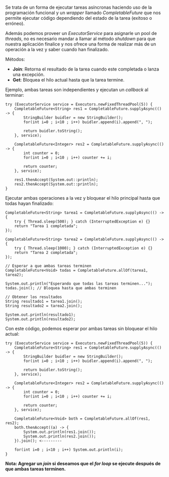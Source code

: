 Se trata de un forma de ejecutar tareas asíncronas haciendo uso de la programación funcional y un *wrapper* llamado *CompletableFuture* que nos permite ejecutar código dependiendo del estado de la tarea (exitoso o erróneo).

Además podemos proveer un *ExecutorService* para asignarle un pool de *threads*, no es necesario mandar a llamar al método *shutdown* para que nuestra aplicación finalice y nos ofrece una forma de realizar más de un operación a la vez y saber cuando han finalizado.

Métodos:

- **Join**: Retorna el resultado de la tarea cuando este completada o lanza una excepción.
- **Get**: Bloquea el hilo actual hasta que la tarea termine.

Ejemplo, ambas tareas son independientes y ejecutan un *callback* al terminar:

```
try (ExecutorService service = Executors.newFixedThreadPool(5)) {  
    CompletableFuture<String> res1 = CompletableFuture.supplyAsync(() -> {  
        StringBuilder buidler = new StringBuilder();  
        for(int i=0 ; i<10 ; i++) buidler.append(i).append(", ");  
  
        return buidler.toString();  
    }, service);  
  
    CompletableFuture<Integer> res2 = CompletableFuture.supplyAsync(() -> {  
        int counter = 0;  
        for(int i=0 ; i<10 ; i++) counter += i;  
  
        return counter;  
    }, service);  
  
    res1.thenAccept(System.out::println);  
    res2.thenAccept(System.out::println);  
}  
```

Ejecutar ambas operaciones a la vez y bloquear el hilo principal hasta que todas hayan finalizado:

```
CompletableFuture<String> tarea1 = CompletableFuture.supplyAsync(() -> {
    try { Thread.sleep(500); } catch (InterruptedException e) {}
    return "Tarea 1 completada";
});

CompletableFuture<String> tarea2 = CompletableFuture.supplyAsync(() -> {
    try { Thread.sleep(1000); } catch (InterruptedException e) {}
    return "Tarea 2 completada";
});

// Esperar a que ambas tareas terminen
CompletableFuture<Void> todas = CompletableFuture.allOf(tarea1, tarea2);

System.out.println("Esperando que todas las tareas terminen...");
todas.join(); // Bloquea hasta que ambas terminen

// Obtener los resultados
String resultado1 = tarea1.join();
String resultado2 = tarea2.join();

System.out.println(resultado1);
System.out.println(resultado2);
```

Con este código, podemos esperar por ambas tareas sin bloquear el hilo actual:

```
try (ExecutorService service = Executors.newFixedThreadPool(5)) {  
    CompletableFuture<String> res1 = CompletableFuture.supplyAsync(() -> {  
        StringBuilder buidler = new StringBuilder();  
        for(int i=0 ; i<10 ; i++) buidler.append(i).append(", ");  
  
        return buidler.toString();  
    }, service);  
  
    CompletableFuture<Integer> res2 = CompletableFuture.supplyAsync(() -> {  
        int counter = 0;  
        for(int i=0 ; i<10 ; i++) counter += i;  
  
        return counter;  
    }, service);  
  
    CompletableFuture<Void> both = CompletableFuture.allOf(res1, res2);  
    both.thenAccept((a) -> {  
        System.out.println(res1.join());  
        System.out.println(res2.join());  
    }).join(); <---------  
  
    for(int i=0 ; i<10 ; i++) System.out.println(i);  
}
```

**Nota: Agregar un *join* si deseamos que el *for loop* se ejecute después de que ambas tareas terminen.**